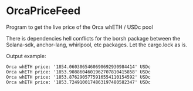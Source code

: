 # OrcaPriceFeed

Program to get the live price of the Orca whETH / USDc pool

There is dependencies hell conflicts for the borsh package between the Solana-sdk, anchor-lang, whirlpool, etc packages.
Let the cargo.lock as is.

Output example:

```
Orca whETH price: '1854.0603065460690692930984414' USDc
Orca whETH price: '1853.9088604601962707810415858' USDc
Orca whETH price: '1853.8762905775916554110154592' USDc
Orca whETH price: '1853.7249100174863197480582347' USDc
```